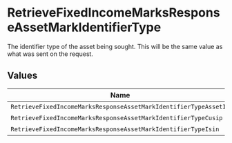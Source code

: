 # RetrieveFixedIncomeMarksResponseAssetMarkIdentifierType

The identifier type of the asset being sought. This will be the same value as what was sent on the request.


## Values

| Name                                                             | Value                                                            |
| ---------------------------------------------------------------- | ---------------------------------------------------------------- |
| `RetrieveFixedIncomeMarksResponseAssetMarkIdentifierTypeAssetID` | ASSET_ID                                                         |
| `RetrieveFixedIncomeMarksResponseAssetMarkIdentifierTypeCusip`   | CUSIP                                                            |
| `RetrieveFixedIncomeMarksResponseAssetMarkIdentifierTypeIsin`    | ISIN                                                             |